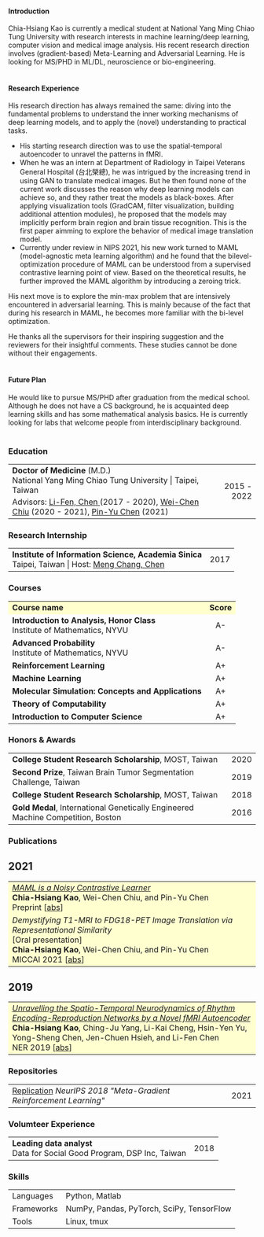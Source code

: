 #### Introduction
Chia-Hsiang Kao is currently a medical student at National Yang Ming Chiao Tung University with research interests in machine learning/deep learning, computer vision and medical image analysis. His recent research direction involves (gradient-based) Meta-Learning and Adversarial Learning.
He is looking for MS/PHD in ML/DL, neuroscience or bio-engineering. <br><br>

#### Research Experience
His research direction has always remained the same: diving into the fundamental problems to understand the inner working mechanisms of deep learning models, and to apply the (novel) understanding to practical tasks.
- His starting research direction was to use the spatial-temporal autoencoder to unravel the patterns in fMRI.
- When he was an intern at Department of Radiology in Taipei Veterans General Hospital (台北榮總), he was intrigued by the increasing trend in using GAN to translate medical images. But he then found none of the current work discusses the reason why deep learning models can achieve so, and they rather treat the models as black-boxes. After applying visualization tools (GradCAM, filter visualization, building additional attention modules), he proposed that the models may implicitly perform brain region and brain tissue recognition. This is the first paper aimming to explore the behavior of medical image translation model.
- Currently under review in NIPS 2021, his new work turned to MAML (model-agnostic meta learning algorithm) and he found that the bilevel-optimization procedure of MAML can be understood from a supervised contrastive learning point of view. Based on the theoretical results, he further improved the MAML algorithm by introducing a zeroing trick.

His next move is to explore the min-max problem that are intensively encountered in adversarial learning. This is mainly because of the fact that during his research in MAML, he becomes more familiar with the bi-level optimization.

He thanks all the supervisors for their inspiring suggestion and the reviewers for their insightful comments. These studies cannot be done without their engagements. <br><br>

#### Future Plan
He would like to pursue MS/PHD after graduation from the medical school.
Although he does not have a CS background, he is acquainted deep learning skills and has some mathematical analysis basics. He is currently looking for labs that welcome people from interdisciplinary background. <br><br>

### <i class="fa fa-chevron-right"></i> Education
<table class="table table-hover">
  <tr>
    <td>
        <strong>Doctor of Medicine</strong> (M.D.)
          <!-- (0.00/0.00) -->
        <br>
      National Yang Ming Chiao Tung University | Taipei, Taiwan
        <p style='margin-top:-1em;margin-bottom:0em' markdown='1'>
        <!-- <br> *<a href="https://github.com/bamos/thesis">Differentiable Optimization-Based Modeling for Machine Learning</a>* -->
        <br> Advisors:
        <a href="https://scholar.google.com.tw/citations?user=BJjT9kAAAAAJ">Li-Fen, Chen </a> (2017 - 2020), <a href="https://walonchiu.github.io/"> Wei-Chen Chiu</a> (2020 - 2021), <a href="https://sites.google.com/site/pinyuchenpage">Pin-Yu Chen</a> (2021)  
        </p>
    </td>
    <td class="col-md-2" style='text-align:right;'>2015 - 2022</td>
  </tr>
</table>


### <i class="fa fa-chevron-right"></i> Research Internship
<table class="table table-hover">
<tr>
  <td>
<p markdown="1" style='margin: 0'>
<strong>Institute of Information Science, Academia Sinica</strong><br>
 Taipei, Taiwan
| Host: <a href="https://homepage.iis.sinica.edu.tw/pages/mcc/index_en.html">Meng Chang, Chen</a>
</p>
  </td>
  <td class='col-md-2' style='text-align:right;'>2017</td>
</tr>

<!-- <tr>
  <td>
  </td>
  <td class='col-md-2' style='text-align:right;'>2014</td>
</tr> -->
</table>

### <i class="fa fa-chevron-right"></i> Courses
<table class="table table-hover">

<tr>
  <td bgcolor="#ffffce"><strong>Course name</strong></td>
  <td bgcolor="#ffffce" style='text-align:center;'><strong>Score</strong></td>
  <!-- <td class='col-md-2' style='text-align:left;'>Institute of Applied Mathematics</td> -->
</tr>

<tr>
  <td><strong>Introduction to Analysis, Honor Class <br> </strong>Institute of Mathematics, NYVU</td>
  <td style='text-align:center;'>A-</td>
  <!-- <td class='col-md-2' style='text-align:left;'>Institute of Applied Mathematics</td> -->
</tr>

<tr>
  <td><strong>Advanced Probability <br> </strong>Institute of Mathematics, NYVU</td>
  <td style='text-align:center;'>A-</td>
  <!-- <td class='col-md-2' style='text-align:left;'>Institute of Applied Mathematics</td> -->
</tr>

<tr>
  <td><strong>Reinforcement Learning</strong></td>
  <td style='text-align:center;'>A+</td>
  <!-- <td class='col-md-2' style='text-align:left;'>Institue of Computer Science and Engineering</td> -->
</tr>

<tr>
  <td><strong>Machine Learning</strong></td>
  <td style='text-align:center;'>A+</td>
  <!-- <td class='col-md-2' style='text-align:left;'>Institue of Computer Science and Engineering</td> -->
</tr>

<tr>
  <td><strong>Molecular Simulation: Concepts and Applications</strong></td>
  <td style='text-align:center;'>A+</td>
  <!-- <td class='col-md-2' style='text-align:left;'>Institue of Computer Science and Engineering</td> -->
</tr>

<tr>
  <td><strong>Theory of Computability</strong></td>
  <td style='text-align:center;'>A+</td>
  <!-- <td class='col-md-2' style='text-align:left;'>Institue of Computer Science and Engineering</td> -->
</tr>

<tr>
  <td><strong>Introduction to Computer Science</strong></td>
  <td style='text-align:center;'>A+</td>
  <!-- <td class='col-md-2' style='text-align:left;'>Institue of Computer Science and Engineering</td> -->
</tr>


</table>


### <i class="fa fa-chevron-right"></i> Honors & Awards
<table class="table table-hover">
<tr>
  <td>
    <strong>College Student Research Scholarship</strong>, MOST, Taiwan
    <br>
  </td>
  <td class='col-md-2' style='text-align:right;'> 2020 </td>
</tr>
<tr>
  <td>
    <strong>Second Prize</strong>, Taiwan Brain Tumor Segmentation Challenge, Taiwan
  </td>
  <td class='col-md-2' style='text-align:right;'> 2019 </td>
</tr>
<tr>
  <td>
    <strong>College Student Research Scholarship</strong>, MOST, Taiwan
    <br>
  </td>
  <td class='col-md-2' style='text-align:right;'> 2018 </td>
</tr>
<tr>
  <td>
    <strong>Gold Medal</strong>, International Genetically Engineered Machine Competition, Boston
    <br>
  </td>
  <td class='col-md-2' style='text-align:right;'> 2016 </td>
</tr>
</table>


### <i class="fa fa-chevron-right"></i> Publications

<h2>2021</h2>
<table class="table table-hover">

<tr id="tr-kao2021maml" style="background-color: #ffffd0">
<td>
    <em><a href='https://arxiv.org/abs/2106.15367' target='_blank'>MAML is a Noisy Contrastive Learner</a> </em><br>
    <strong>Chia-Hsiang Kao</strong>, Wei-Chen Chiu, and Pin-Yu Chen<br>
    Preprint
[<a href='javascript:;'
    onclick='$("#abs_kao2021maml").toggle()'>abs</a>]
     <!-- [<a href='https://github.com/facebookresearch/dcem' target='_blank'>code</a>]  -->
    <!-- [<a href='http://bamos.github.io/data/slides/2020.dcem.pdf' target='_blank'>slides</a>] <br> -->

<div id="abs_kao2021maml" style="text-align: justify; display: none" markdown="1">
Model-agnostic meta-learning (MAML) is one of the most popular and widely-adopted meta-learning algorithms nowadays, which achieves remarkable success in various learning problems.
Yet, with the unique design of nested inner-loop and outer-loop updates which respectively govern the task-specific and meta-model-centric learning,
the underlying learning objective of MAML still remains implicit and thus impedes a more straightforward understanding of it.
In this paper, we provide a new perspective to the working mechanism of MAML and discover that: MAML is analogous to a meta-learner using a supervised contrastive objective function, where the query features are pulled towards the support features of the same class and against those of different classes, in which such contrastiveness is experimentally verified via an analysis based on the cosine similarity. Moreover, our analysis reveals that the vanilla MAML algorithm has an undesirable interference term originating from the random initialization and the cross-task interaction. We therefore propose a simple but effective technique, zeroing trick, to alleviate such interference, where the extensive experiments are then conducted on both miniImagenet and Omniglot datasets to demonstrate the consistent improvement brought by our proposed technique thus well validating its effectiveness.
</div>

</td>
</tr>

<tr id="tr-kao2021demystifying" style="background-color: #ffffd0">
<td>
    <em>Demystifying T1-MRI to FDG18-PET Image Translation via Representational Similarity</em> <br>
    [Oral presentation] <br>
    <strong>Chia-Hsiang Kao</strong>, Wei-Chen Chiu, and Pin-Yu Chen<br>
    MICCAI 2021
    [<a href='javascript:;'
    onclick='$("#abs_kao2021demystifying").toggle()'>abs</a>]
     <!-- [<a href='https://github.com/facebookresearch/dcem' target='_blank'>code</a>]  -->
    <!-- [<a href='http://bamos.github.io/data/slides/2020.dcem.pdf' target='_blank'>slides</a>] <br> -->

<div id="abs_kao2021demystifying" style="text-align: justify; display: none" markdown="1">
Recent development of image-to-image translation techniques has enabled the generation of rare medical images (e.g., PET) from common ones (e.g., MRI). Beyond the potential benefits of the reduction in scanning time, acquisition cost, and radiation exposure risks, the translation models in themselves are inscrutable black boxes. In this work, we propose two approaches to demystify the image translation process, where we particularly focus on the T1-MRI to PET translation. First, we adopt the representational similarity analysis and discover that the process of T1-MR to PET image translation includes the stages of brain tissue segmentation and brain region recognition, which unravels the relationship between the structural and functional neuroimaging data. Second, based on our findings, an Explainable and Simplified Image Translation (ESIT) model is proposed to demonstrate the capability of deep learning models for extracting gray matter volume information and identifying brain regions related to normal aging and Alzheimer's disease, which untangles the biological plausibility hidden in deep learning models.
</div>

</td>
</tr>


</table>

<h2>2019</h2>
<table class="table table-hover">
<tr id="tr-Kao2019Unravelling" style="background-color: #ffffd0">
<td>
    <em><a href='https://ieeexplore.ieee.org/document/8716917' target='_blank'>Unravelling the Spatio-Temporal Neurodynamics of Rhythm Encoding-Reproduction Networks by a Novel fMRI Autoencoder</a> </em><br>
    <strong>Chia-Hsiang Kao</strong>, Ching-Ju Yang, Li-Kai Cheng, Hsin-Yen Yu, Yong-Sheng Chen, Jen-Chuen Hsieh, and Li-Fen Chen<br>
    NER 2019
    [<a href='javascript:;'
    onclick='$("#abs_Kao2019Unravelling").toggle()'>abs</a>]
    <!-- [<a href='https://github.com/facebookresearch/svg' target='_blank'>code</a>]   -->
    <!-- [<a href='http://bamos.github.io/data/slides/2021.svg.pdf' target='_blank'>slides</a>]   -->
    <!-- [<a href='https://youtu.be/ABS40GW7Ekk?t=5393' target='_blank'>talk</a>] <br> -->

<div id="abs_Kao2019Unravelling" style="text-align: justify; display: none" markdown="1">
Visualization of how the external stimuli are processed dynamically in the brain would help understanding the neural mechanisms of functional segregation and integration. The present study proposed a novel temporal autoencoder to estimate the neurodynamics of functional networks involved in rhythm encoding and reproduction. A fully-connected two-layer autoencoder was proposed to estimate the temporal dynamics in functional magnetic resonance image recordings. By minimizing the reconstruction error between the predicted next time sample and the corresponding ground truth next time sample, the system was trained to extract spatial patterns of functional network dynamics without any supervision effort. The results showed that the proposed model was able to extract the spatial patterns of task-related functional dynamics as well as the interactions between them. Our findings suggest that artificial neural networks would provide a useful tool to resolve temporal dynamics of neural processing in the human brain.
</div>

</td>
</tr>

</table>

### <i class="fa fa-chevron-right"></i> Repositories
<table class="table table-hover">
<tr>
  <td>
    <a href="https://github.com/IandRover/meta-gradient_RL">Replication</a>
    <!-- |<i class="fa fas fa-star"></i> 377 | -->
    <em>NeurIPS 2018 "Meta-Gradient Reinforcement Learning"</em>
    <!--  -->
    <!--     facebookresearch/mbrl-lib  -->
    <!--  -->
  </td>
  <td class='col-md-1' style='text-align:right;'>2021</td>
</tr>
</table>

### <i class="fa fa-chevron-right"></i> Volumteer Experience
<table class="table table-hover">
<tr>
  <td>
    <strong>Leading data analyst</strong> <br>
    Data for Social Good Program, DSP Inc, Taiwan <br>
  </td>
  <td class='col-md-2' style='text-align:right;'> 2018 </td>
</tr>
</table>


### <i class="fa fa-chevron-right"></i> Skills
<table class="table table-hover">
<tr>
  <td class='col-md-2'>Languages</td>
  <td> Python, Matlab
  </td>
</tr>
<tr>
  <td class='col-md-2'>Frameworks</td>
  <td> NumPy, Pandas, PyTorch, SciPy, TensorFlow
  </td>
</tr>
<tr>
  <td class='col-md-2'>Tools</td>
  <td> Linux, tmux
  </td>
</tr>
</table>
